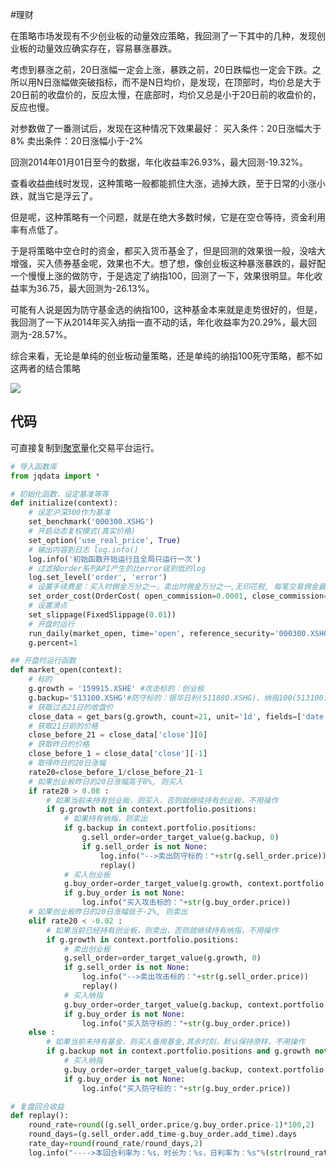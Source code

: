 #理财

在策略市场发现有不少创业板的动量效应策略，我回测了一下其中的几种，发现创业板的动量效应确实存在，容易暴涨暴跌。

考虑到暴涨之前，20日涨幅一定会上涨，暴跌之前，20日跌幅也一定会下跌。之所以用N日涨幅做突破指标，而不是N日均价，是发现，在顶部时，均价总是大于20日前的收盘价的，反应太慢，在底部时，均价又总是小于20日前的收盘价的，反应也慢。

对参数做了一番测试后，发现在这种情况下效果最好：
买入条件：20日涨幅大于8%
卖出条件：20日涨幅小于-2%

回测2014年01月01日至今的数据，年化收益率26.93%，最大回测-19.32%。

查看收益曲线时发现，这种策略一般都能抓住大涨，逃掉大跌，至于日常的小涨小跌，就当它是浮云了。

但是呢，这种策略有一个问题，就是在绝大多数时候，它是在空仓等待，资金利用率有点低了。

于是将策略中空仓时的资金，都买入货币基金了，但是回测的效果很一般，没啥大增强，买入债券基金呢，效果也不大。想了想，像创业板这种暴涨暴跌的，最好配一个慢慢上涨的做防守，于是选定了纳指100，回测了一下，效果很明显。年化收益率为36.75，最大回测为-26.13%。

可能有人说是因为防守基金选的纳指100，这种基金本来就是走势很好的，但是，我回测了一下从2014年买入纳指一直不动的话，年化收益率为20.29%，最大回测为-28.57%。

综合来看，无论是单纯的创业板动量策略，还是单纯的纳指100死守策略，都不如这两者的结合策略

![](https://yupic.oss-cn-shanghai.aliyuncs.com/202203070551163.png)


## 代码
可直接复制到[聚宽](https://www.joinquant.com)量化交易平台运行。

```python
# 导入函数库
from jqdata import *

# 初始化函数，设定基准等等
def initialize(context):
    # 设定沪深300作为基准
    set_benchmark('000300.XSHG')
    # 开启动态复权模式(真实价格)
    set_option('use_real_price', True)
    # 输出内容到日志 log.info()
    log.info('初始函数开始运行且全局只运行一次')
    # 过滤掉order系列API产生的比error级别低的log
    log.set_level('order', 'error')
    # 设置手续费是：买入时佣金万分之一，卖出时佣金万分之一,无印花税, 每笔交易佣金最低扣0块钱
    set_order_cost(OrderCost( open_commission=0.0001, close_commission=0.0001,close_tax=0, min_commission=0), type='fund')
    # 设置滑点
    set_slippage(FixedSlippage(0.01))
    # 开盘时运行
    run_daily(market_open, time='open', reference_security='000300.XSHG')
    g.percent=1

## 开盘时运行函数
def market_open(context):
    # 标的
    g.growth = '159915.XSHE' #攻击标的：创业板
    g.backup='513100.XSHG'#防守标的：银华日利(511880.XSHG)、纳指100(513100.XSHG)、消费(159928.XSHE)
    # 获取过去21日的收盘价
    close_data = get_bars(g.growth, count=21, unit='1d', fields=['date','close'])
    # 获取21日前的价格
    close_before_21 = close_data['close'][0]
    # 获取昨日的价格
    close_before_1 = close_data['close'][-1]
    # 取得昨日的20日涨幅
    rate20=close_before_1/close_before_21-1
    # 如果创业板昨日的20日涨幅高于8%, 则买入
    if rate20 > 0.08 :
        # 如果当前未持有创业板，则买入，否则就继续持有创业板，不用操作
        if g.growth not in context.portfolio.positions:
            # 如果持有纳指，则卖出
            if g.backup in context.portfolio.positions:
                g.sell_order=order_target_value(g.backup, 0)
                if g.sell_order is not None:
                    log.info("-->卖出防守标的："+str(g.sell_order.price))
                    replay()
            # 买入创业板
            g.buy_order=order_target_value(g.growth, context.portfolio.total_value*g.percent)
            if g.buy_order is not None:
                log.info("买入攻击标的："+str(g.buy_order.price))
    # 如果创业板昨日的20日涨幅低于-2%, 则卖出
    elif rate20 < -0.02 :
        # 如果当前已经持有创业板，则卖出，否则就继续持有纳指，不用操作
        if g.growth in context.portfolio.positions:
            # 卖出创业板
            g.sell_order=order_target_value(g.growth, 0)
            if g.sell_order is not None:
                log.info("-->卖出攻击标的："+str(g.sell_order.price))
                replay()
            # 买入纳指
            g.buy_order=order_target_value(g.backup, context.portfolio.total_value*g.percent)
            if g.buy_order is not None:
                log.info("买入防守标的："+str(g.buy_order.price))
    else :
        # 如果当前未持有基金，则买入备用基金,其余时刻，默认保持原样，不用操作
        if g.backup not in context.portfolio.positions and g.growth not in context.portfolio.positions:
            # 买入纳指
            g.buy_order=order_target_value(g.backup, context.portfolio.total_value*g.percent)
            if g.buy_order is not None:
                log.info("买入防守标的："+str(g.buy_order.price))

# 复盘回合收益        
def replay():
    round_rate=round((g.sell_order.price/g.buy_order.price-1)*100,2)
    round_days=(g.sell_order.add_time-g.buy_order.add_time).days
    rate_day=round(round_rate/round_days,2)
    log.info("---->本回合利率为：%s，时长为：%s，日利率为：%s"%(str(round_rate),str(round_days),str(rate_day)))       
```